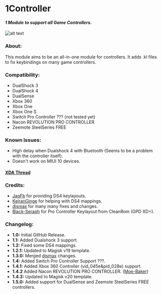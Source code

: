 # 1Controller
#### *1 Module to support all Game Controllers.*

![alt text](https://i.imgur.com/CODzG0F.png?4)

### About:
This module aims to be an all-in-one module for controllers.
It adds .kl files to fix keybindings on many game controllers.

### Compatibility:
 - DualShock 3
 - DualShock 4
 - DualSense
 - Xbox 360
 - Xbox One
 - Xbox One S
 - Switch Pro Controller ??? (not tested yet)
 - Nacon REVOLUTION PRO CONTROLLER
 - Zeemote SteelSeries FREE
 
 ### Known Issues:
 - High delay when Dualshock 4 with Bluetooth (Seems to be a problem with the controller itself).
 - Doesn't work on MIUI 10 devices.
 
 #### [XDA Thread](https://forum.xda-developers.com/t/module-1controller-1-module-to-support-all-game-controllers.3865889/)
 
 ### Credits:
 - [JaqFb](https://forum.xda-developers.com/member.php?u=7445450) for providing DS4 keylayouts.
 - [KeiranGinge](https://forum.xda-developers.com/member.php?u=9642932) for helping with DS4 mappings.
 - [djsmax](https://github.com/djsmax) for many many fixes and changes.
 - [Black-Seraph](https://github.com/Black-Seraph) for Pro Controller Keylayout from CleanRom (GPD XD+).
 
 
 ### Changelog:
 - **1.0:** Initial GitHub Release.
 - **1.1:** Added Dualshock 3 support.
 - **1.2:** Fixed some DS4 mappings.
 - **1.2.1:** Updated to Magisk v19 template.
 - **1.3.0:** Merged [djsmax](https://github.com/djsmax) changes.
 - **1.4:** Added Switch Pro Controller Support ???.
 - **1.4.1:** Added Xbox 360 Controller (vid_045e&pid_028e) support.
 - **1.4.2** Added Nacon REVOLUTION PRO CONTROLLER. ([Moe-Baker](https://github.com/Moe-Baker))
 - **1.4.3:** Updated to Magisk v20 template.
 - **1.5.0:** Added support for DualSense and Zeemote SteelSeries FREE controllers.